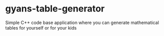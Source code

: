 # gyans-table-generator
Simple C++ code base application where you can generate mathematical  tables for yourself or for your kids

